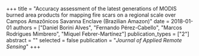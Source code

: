 +++
title = "Accuracy assessment of the latest generations of MODIS burned area products for mapping fire scars on a regional scale over Campos Amazônicos Savanna Enclave (Brazilian Amazon)"
date = 2018-01-01
authors = ["Daniel Borini Alves", "Fernando Pérez-Cabello", "Marcos Rodrigues Mimbrero", "Miquel Febrer-Martı́nez"]
publication_types = ["2"]
abstract = ""
selected = false
publication = "*Journal of Applied Remote Sensing*"
+++

